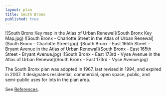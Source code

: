 ```yaml
---
layout: plan
title: South Bronx
published: true
---
```


![South Bronx Key map in the Atlas of Urban Renewal](South Bronx Key Map.jpg)
![South Bronx - Charlotte Street in the Atlas of Urban Renewal](South Bronx - Charlotte Street.jpg)
![South Bronx - East 165th Street - Bryant Avenue in the Atlas of Urban Renewal](South Bronx - East 165th Street - Bryant Avenue.jpg)
![South Bronx - East 173rd - Vyse Avenue in the Atlas of Urban Renewal](South Bronx - East 173rd - Vyse Avenue.jpg)

The South Bronx plan was adopted in 1967, last revised in 1994, and expired in 2007. It designates residential, commercial, open space, public, and semi-public uses for lots in the plan area.

See [References](http://www.urbanreviewer.org/#page=references.html). 
